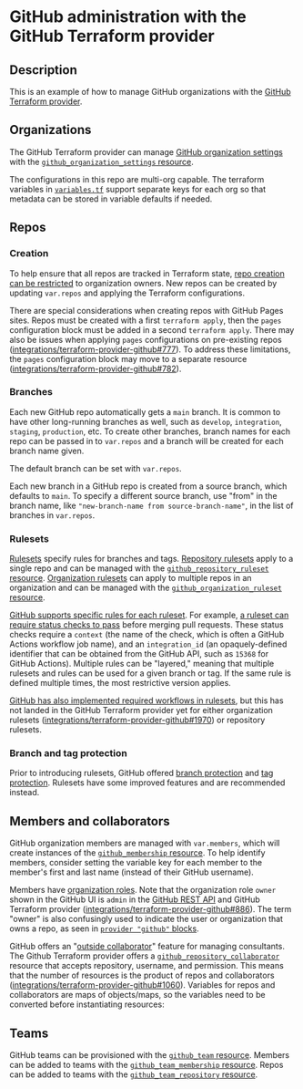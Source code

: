 # GitHub administration with the GitHub Terraform provider

## Description

This is an example of how to manage GitHub organizations with the [GitHub Terraform provider](https://registry.terraform.io/providers/integrations/github/latest).

## Organizations

The GitHub Terraform provider can manage [GitHub organization settings](https://docs.github.com/en/organizations/collaborating-with-groups-in-organizations/accessing-your-organizations-settings) with the [`github_organization_settings` resource](https://registry.terraform.io/providers/integrations/github/latest/docs/resources/organization_settings).

The configurations in this repo are multi-org capable. The terraform variables in [`variables.tf`](variables.tf) support separate keys for each org so that metadata can be stored in variable defaults if needed.

## Repos

### Creation

To help ensure that all repos are tracked in Terraform state, [repo creation can be restricted](https://docs.github.com/en/organizations/managing-organization-settings/restricting-repository-creation-in-your-organization) to organization owners. New repos can be created by updating `var.repos` and applying the Terraform configurations.

There are special considerations when creating repos with GitHub Pages sites. Repos must be created with a first `terraform apply`, then the `pages` configuration block must be added in a second `terraform apply`. There may also be issues when applying `pages` configurations on pre-existing repos ([integrations/terraform-provider-github#777](https://github.com/integrations/terraform-provider-github/issues/777)). To address these limitations, the `pages` configuration block may move to a separate resource ([integrations/terraform-provider-github#782](https://github.com/integrations/terraform-provider-github/issues/782)).

### Branches

Each new GitHub repo automatically gets a `main` branch. It is common to have other long-running branches as well, such as `develop`, `integration`, `staging`, `production`, etc. To create other branches, branch names for each repo can be passed in to `var.repos` and a branch will be created for each branch name given.

The default branch can be set with `var.repos`.

Each new branch in a GitHub repo is created from a source branch, which defaults to `main`. To specify a different source branch, use "from" in the branch name, like `"new-branch-name from source-branch-name"`, in the list of branches in `var.repos`.

### Rulesets

[Rulesets](https://docs.github.com/en/repositories/configuring-branches-and-merges-in-your-repository/managing-rulesets/about-rulesets) specify rules for branches and tags. [Repository rulesets](https://docs.github.com/en/repositories/configuring-branches-and-merges-in-your-repository/managing-rulesets/managing-rulesets-for-a-repository) apply to a single repo and can be managed with the [`github_repository_ruleset` resource](https://registry.terraform.io/providers/integrations/github/latest/docs/resources/repository_ruleset). [Organization rulesets](https://docs.github.com/en/enterprise-cloud@latest/organizations/managing-organization-settings/creating-rulesets-for-repositories-in-your-organization#selecting-branch-or-tag-protections) can apply to multiple repos in an organization and can be managed with the [`github_organization_ruleset` resource](https://registry.terraform.io/providers/integrations/github/latest/docs/resources/organization_ruleset).

[GitHub supports specific rules for each ruleset](https://docs.github.com/en/repositories/configuring-branches-and-merges-in-your-repository/managing-rulesets/available-rules-for-rulesets). For example, [a ruleset can require status checks to pass](https://docs.github.com/en/repositories/configuring-branches-and-merges-in-your-repository/managing-rulesets/available-rules-for-rulesets#require-status-checks-to-pass-before-merging) before merging pull requests. These status checks require a `context` (the name of the check, which is often a GitHub Actions workflow job name), and an `integration_id` (an opaquely-defined identifier that can be obtained from the GitHub API, such as `15368` for GitHub Actions). Multiple rules can be "layered," meaning that multiple rulesets and rules can be used for a given branch or tag. If the same rule is defined multiple times, the most restrictive version applies.

[GitHub has also implemented required workflows in rulesets](https://github.blog/2023-10-11-enforcing-code-reliability-by-requiring-workflows-with-github-repository-rules/), but this has not landed in the GitHub Terraform provider yet for either organization rulesets ([integrations/terraform-provider-github#1970](https://github.com/integrations/terraform-provider-github/issues/1970)) or repository rulesets.

### Branch and tag protection

Prior to introducing rulesets, GitHub offered [branch protection](https://docs.github.com/en/repositories/configuring-branches-and-merges-in-your-repository/defining-the-mergeability-of-pull-requests/about-protected-branches) and [tag protection](https://docs.github.com/en/repositories/managing-your-repositorys-settings-and-features/managing-repository-settings/configuring-tag-protection-rules). Rulesets have some improved features and are recommended instead.

## Members and collaborators

GitHub organization members are managed with `var.members`, which will create instances of the [`github_membership` resource](https://registry.terraform.io/providers/integrations/github/latest/docs/resources/membership). To help identify members, consider setting the variable key for each member to the member's first and last name (instead of their GitHub username).

Members have [organization roles](https://docs.github.com/en/organizations/managing-peoples-access-to-your-organization-with-roles/roles-in-an-organization). Note that the organization role `owner` shown in the GitHub UI is `admin` in the [GitHub REST API](https://docs.github.com/en/rest/reference/orgs#set-organization-membership-for-a-user) and GitHub Terraform provider ([integrations/terraform-provider-github#886](https://github.com/integrations/terraform-provider-github/issues/886)). The term "owner" is also confusingly used to indicate the user or organization that owns a repo, as seen in [`provider "github"` blocks](https://registry.terraform.io/providers/integrations/github/latest/docs#argument-reference).

GitHub offers an "[outside collaborator](https://docs.github.com/en/organizations/managing-user-access-to-your-organizations-repositories/managing-outside-collaborators/adding-outside-collaborators-to-repositories-in-your-organization)" feature for managing consultants. The Github Terraform provider offers a [`github_repository_collaborator`](https://registry.terraform.io/providers/integrations/github/latest/docs/resources/repository_collaborator) resource that accepts repository, username, and permission. This means that the number of resources is the product of repos and collaborators ([integrations/terraform-provider-github#1060](https://github.com/integrations/terraform-provider-github/issues/1060)). Variables for repos and collaborators are maps of objects/maps, so the variables need to be converted before instantiating resources:

## Teams

GitHub teams can be provisioned with the [`github_team` resource](https://registry.terraform.io/providers/integrations/github/latest/docs/resources/team). Members can be added to teams with the [`github_team_membership` resource](https://registry.terraform.io/providers/integrations/github/latest/docs/resources/team_membership). Repos can be added to teams with the [`github_team_repository` resource](https://registry.terraform.io/providers/integrations/github/latest/docs/resources/team_repository).
